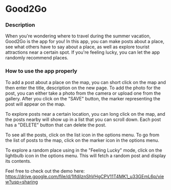 # Good2Go
### Description

When you're wondering where to travel during the summer vacation, Good2Go is the app for you! In this app, you can make posts about a place, see what others have to say about a place, as well as explore tourist attractions near a certain spot. If you're feeling lucky, you can let the app randomly recommend places.

### How to use the app properly

To add a post about a place on the map, you can short click on the map and then enter the title, description on the new page. To add the photo for the post, you can either take a photo from the camera or upload one from the gallery. After you click on the "SAVE" button, the marker representing the post will appear on the map.

To explore posts near a certain location, you can long click on the map, and the posts nearby will show up in a list that you can scroll down. Each post has a "DELETE" button that can delete the post. 

To see all the posts, click on the list icon in the options menu. To go from the list of posts to the map, click on the marker icon in the options menu. 

To explore a random place using in the "Feeling Lucky" mode, click on the lightbulb icon in the options menu. This will fetch a random post and display its contents.

Feel free to check out the demo here: https://drive.google.com/file/d/1IfdjlznShVHgCPV11T4MK1_u33GEmL6p/view?usp=sharing
